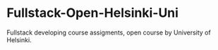 # Fullstack-Open-Helsinki-Uni
Fullstack developing course assigments, open course by University of Helsinki. 
